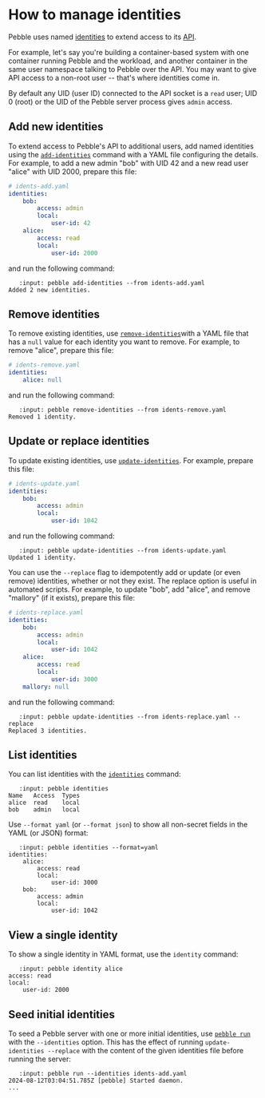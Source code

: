 
# How to manage identities

Pebble uses named [identities](../reference/identities.md) to extend access to its [API](../explanation/api-and-clients.md).

For example, let's say you're building a container-based system with one container running Pebble and the workload, and another container in the same user namespace talking to Pebble over the API. You may want to give API access to a non-root user -- that's where identities come in.

By default any UID (user ID) connected to the API socket is a `read` user; UID 0 (root) or the UID of the Pebble server process gives `admin` access.


## Add new identities

To extend access to Pebble's API to additional users, add named identities using the [`add-identities`](../reference/cli-commands/add-identities.md) command with a YAML file configuring the details. For example, to add a new admin "bob" with UID 42 and a new read user "alice" with UID 2000, prepare this file:

```yaml
# idents-add.yaml
identities:
    bob:
        access: admin
        local:
            user-id: 42
    alice:
        access: read
        local:
            user-id: 2000
```

and run the following command:

```{terminal}
   :input: pebble add-identities --from idents-add.yaml
Added 2 new identities.
```


## Remove identities

To remove existing identities, use [`remove-identities`](../reference/cli-commands/remove-identities.md)with a YAML file that has a `null` value for each identity you want to remove. For example, to remove "alice", prepare this file:

```yaml
# idents-remove.yaml
identities:
    alice: null
```

and run the following command:

```{terminal}
   :input: pebble remove-identities --from idents-remove.yaml
Removed 1 identity.
```


## Update or replace identities

To update existing identities, use [`update-identities`](../reference/cli-commands/update-identities.md). For example, prepare this file:

```yaml
# idents-update.yaml
identities:
    bob:
        access: admin
        local:
            user-id: 1042
```

and run the following command:

```{terminal}
   :input: pebble update-identities --from idents-update.yaml
Updated 1 identity.
```

You can use the `--replace` flag to idempotently add or update (or even remove) identities, whether or not they exist. The replace option is useful in automated scripts. For example, to update "bob", add "alice", and remove "mallory" (if it exists), prepare this file:

```yaml
# idents-replace.yaml
identities:
    bob:
        access: admin
        local:
            user-id: 1042
    alice:
        access: read
        local:
            user-id: 3000
    mallory: null
```

and run the following command:

```{terminal}
   :input: pebble update-identities --from idents-replace.yaml --replace
Replaced 3 identities.
```


## List identities

You can list identities with the [`identities`](../reference/cli-commands/identities.md) command:

```{terminal}
   :input: pebble identities
Name   Access  Types
alice  read    local
bob    admin   local
```

Use `--format yaml` (or `--format json`) to show all non-secret fields in the YAML (or JSON) format:

```{terminal}
   :input: pebble identities --format=yaml
identities:
    alice:
        access: read
        local:
            user-id: 3000
    bob:
        access: admin
        local:
            user-id: 1042
```


## View a single identity

To show a single identity in YAML format, use the `identity` command:

```{terminal}
   :input: pebble identity alice
access: read
local:
    user-id: 2000
```


## Seed initial identities

To seed a Pebble server with one or more initial identities, use [`pebble run`](../reference/cli-commands/run.md) with the `--identities` option. This has the effect of running `update-identities --replace` with the content of the given identities file before running the server:

```{terminal}
   :input: pebble run --identities idents-add.yaml 
2024-08-12T03:04:51.785Z [pebble] Started daemon.
...
```
